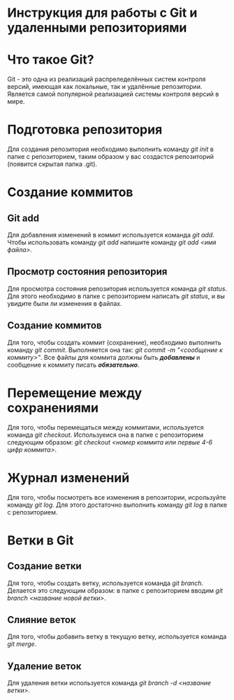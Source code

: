 # Инструкция для работы с Git и удаленными репозиториями

# Что такое Git?

Git - это одна из реализаций распреледелённых систем контроля версий, имеющая как локальные, так и удалённые репозитории. Является самой популярной реализацией системы контроля версий в мире.


# Подготовка репозитория

Для создания репозитория необходимо выполнить команду *git init* в папке с репозиторием, таким образом у вас создастся репозиторий (появится скрытая папка .git).

# Создание коммитов

## Git add

Для добавления изменений в коммит используется команда *git add*. Чтобы использовать команду *git add* напишите команду *git add <имя файла>*.

## Просмотр состояния репозитория

Для просмотра состояния репозитория используется команда *git status*. Для этого необходимо в папке с репозиторием написать *git status*, и вы увидите были ли изменения в файлах.

## Создание коммитов

Для того, чтобы создать коммит (сохранение), необходимо выполнить команду *git commit*. Выполняется она так: *git commit -m "<сообщение к коммиту>"*. Все файлы для коммита должны быть __*добавлены*__ и сообщение к коммиту писать __*обязательно*__.

# Перемещение между сохранениями

Для того, чтобы перемещаться между коммитами, используется команда *git checkout*. Используеися она в папке с репозиторием следующим образом: *git checkout <номер коммита или первые 4-6 цифр коммита>*.

# Журнал изменений

Для того, чтобы посмотреть все изменения в репозитории, исрользуйте команду *git log*. Для этого достаточно выполнить команду *git log* в папке с репозиторием.

# Ветки в Git

## Создание ветки

Для того, чтобы создать ветку, используется команда *git branch*. Делается это следующим образом: в папке с репозиторием вводим *git branch <название новой ветки>*.

## Слияние веток

Для того, чтобы добавить ветку в текущую ветку, используется команда *git merge*.

## Удаление веток

Для удаления ветки используется команда *git branch -d <название ветки>*.
